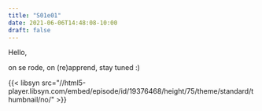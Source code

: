 ```yaml
---
title: "S01e01"
date: 2021-06-06T14:48:08-10:00
draft: false
---
```


Hello,

on se rode, on (re)apprend, stay tuned :)

{{< libsyn src="//html5-player.libsyn.com/embed/episode/id/19376468/height/75/theme/standard/thumbnail/no/" >}}